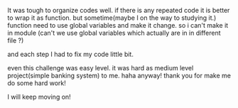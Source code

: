 It was tough to organize codes well.
if there is any repeated code it is better to wrap it as function.
but sometime(maybe I on the way to studying it.)
function need to use global variables and make it change.
so i can't make it in module (can't we use global variables which actually are in in different file ?)

and each step I had to fix my code little bit.

even this challenge was easy level.
it was hard as medium level project(simple banking system) to me.
haha anyway!
thank you for make me do some hard work!

I will keep moving on!
